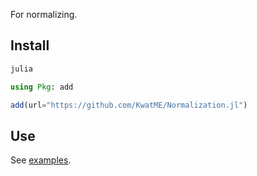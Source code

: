 For normalizing.

## Install

```sh
julia
```

```julia
using Pkg: add

add(url="https://github.com/KwatME/Normalization.jl")
```

## Use

See [examples](notebook/example.ipynb).
